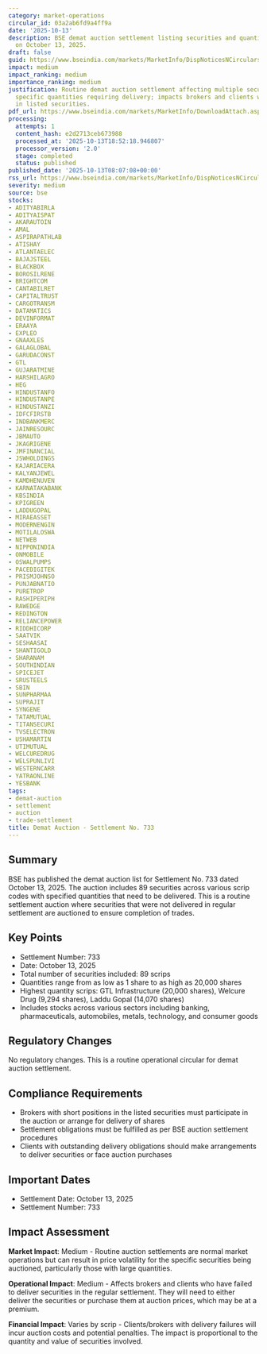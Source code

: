 ```yaml
---
category: market-operations
circular_id: 03a2ab6fd9a4ff9a
date: '2025-10-13'
description: BSE demat auction settlement listing securities and quantities for auction
  on October 13, 2025.
draft: false
guid: https://www.bseindia.com/markets/MarketInfo/DispNoticesNCirculars.aspx?Noticeid={EFF4B5EB-5B51-46FD-9BE6-9E44856602A5}&noticeno=20251013-4&dt=10/13/2025&icount=4&totcount=65&flag=0
impact: medium
impact_ranking: medium
importance_ranking: medium
justification: Routine demat auction settlement affecting multiple securities with
  specific quantities requiring delivery; impacts brokers and clients with short positions
  in listed securities.
pdf_url: https://www.bseindia.com/markets/MarketInfo/DownloadAttach.aspx?id=20251013-4&attachedId=4ad1415c-2df3-45d6-b9e5-46a3ad65367c
processing:
  attempts: 1
  content_hash: e2d2713ceb673988
  processed_at: '2025-10-13T18:52:18.946807'
  processor_version: '2.0'
  stage: completed
  status: published
published_date: '2025-10-13T08:07:08+00:00'
rss_url: https://www.bseindia.com/markets/MarketInfo/DispNoticesNCirculars.aspx?Noticeid={EFF4B5EB-5B51-46FD-9BE6-9E44856602A5}&noticeno=20251013-4&dt=10/13/2025&icount=4&totcount=65&flag=0
severity: medium
source: bse
stocks:
- ADITYABIRLA
- ADITYAISPAT
- AKARAUTOIN
- AMAL
- ASPIRAPATHLAB
- ATISHAY
- ATLANTAELEC
- BAJAJSTEEL
- BLACKBOX
- BOROSILRENE
- BRIGHTCOM
- CANTABILRET
- CAPITALTRUST
- CARGOTRANSM
- DATAMATICS
- DEVINFORMAT
- ERAAYA
- EXPLEO
- GNAAXLES
- GALAGLOBAL
- GARUDACONST
- GTL
- GUJARATMINE
- HARSHILAGRO
- HEG
- HINDUSTANFO
- HINDUSTANPE
- HINDUSTANZI
- IDFCFIRSTB
- INDBANKMERC
- JAINRESOURC
- JBMAUTO
- JKAGRIGENE
- JMFINANCIAL
- JSWHOLDINGS
- KAJARIACERA
- KALYANJEWEL
- KAMDHENUVEN
- KARNATAKABANK
- KBSINDIA
- KPIGREEN
- LADDUGOPAL
- MIRAEASSET
- MODERNENGIN
- MOTILALOSWA
- NETWEB
- NIPPONINDIA
- ONMOBILE
- OSWALPUMPS
- PACEDIGITEK
- PRISMJOHNSO
- PUNJABNATIO
- PURETROP
- RASHIPERIPH
- RAWEDGE
- REDINGTON
- RELIANCEPOWER
- RIDDHICORP
- SAATVIK
- SESHAASAI
- SHANTIGOLD
- SHARANAM
- SOUTHINDIAN
- SPICEJET
- SRUSTEELS
- SBIN
- SUNPHARMAA
- SUPRAJIT
- SYNGENE
- TATAMUTUAL
- TITANSECURI
- TVSELECTRON
- USHAMARTIN
- UTIMUTUAL
- WELCUREDRUG
- WELSPUNLIVI
- WESTERNCARR
- YATRAONLINE
- YESBANK
tags:
- demat-auction
- settlement
- auction
- trade-settlement
title: Demat Auction - Settlement No. 733
---
```


## Summary

BSE has published the demat auction list for Settlement No. 733 dated October 13, 2025. The auction includes 89 securities across various scrip codes with specified quantities that need to be delivered. This is a routine settlement auction where securities that were not delivered in regular settlement are auctioned to ensure completion of trades.

## Key Points

- Settlement Number: 733
- Date: October 13, 2025
- Total number of securities included: 89 scrips
- Quantities range from as low as 1 share to as high as 20,000 shares
- Highest quantity scrips: GTL Infrastructure (20,000 shares), Welcure Drug (9,294 shares), Laddu Gopal (14,070 shares)
- Includes stocks across various sectors including banking, pharmaceuticals, automobiles, metals, technology, and consumer goods

## Regulatory Changes

No regulatory changes. This is a routine operational circular for demat auction settlement.

## Compliance Requirements

- Brokers with short positions in the listed securities must participate in the auction or arrange for delivery of shares
- Settlement obligations must be fulfilled as per BSE auction settlement procedures
- Clients with outstanding delivery obligations should make arrangements to deliver securities or face auction purchases

## Important Dates

- Settlement Date: October 13, 2025
- Settlement Number: 733

## Impact Assessment

**Market Impact**: Medium - Routine auction settlements are normal market operations but can result in price volatility for the specific securities being auctioned, particularly those with large quantities.

**Operational Impact**: Medium - Affects brokers and clients who have failed to deliver securities in the regular settlement. They will need to either deliver the securities or purchase them at auction prices, which may be at a premium.

**Financial Impact**: Varies by scrip - Clients/brokers with delivery failures will incur auction costs and potential penalties. The impact is proportional to the quantity and value of securities involved.